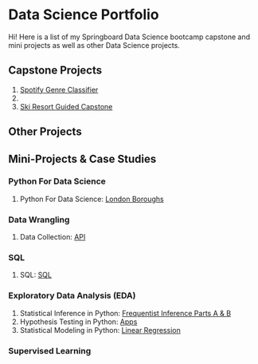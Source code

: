 # Data Science Portfolio

Hi! Here is a list of my Springboard Data Science bootcamp capstone and mini projects as well as other Data Science projects. 

## Capstone Projects
1. [Spotify Genre Classifier](https://github.com/HarshaMalireddy/Data-Science-Portfolio/tree/main/Spotify-Genre-Classifier-Capstone)
2.  
4. [Ski Resort Guided Capstone](https://github.com/HarshaMalireddy/Data-Science-Portfolio/tree/main/Ski-Resort-Guided-Capstone)
## Other Projects
## Mini-Projects & Case Studies
### Python For Data Science
1. Python For Data Science: [London Boroughs](https://github.com/HarshaMalireddy/Data-Science-Portfolio/tree/main/Mini-Projects%20%26%20Case%20Studies/Python%20For%20Data%20Science/London-Boroughs)
### Data Wrangling
1. Data Collection: [API](https://github.com/HarshaMalireddy/Data-Science-Portfolio/tree/main/Mini-Projects%20%26%20Case%20Studies/Data%20Wrangling/API)
### SQL
1. SQL: [SQL](https://github.com/HarshaMalireddy/Data-Science-Portfolio/tree/main/Mini-Projects%20%26%20Case%20Studies/SQL)
### Exploratory Data Analysis (EDA)
1. Statistical Inference in Python: [Frequentist Inference Parts A & B](https://github.com/HarshaMalireddy/Data-Science-Portfolio/tree/main/Mini-Projects%20%26%20Case%20Studies/Exploratory%20Data%20Analysis%20(EDA)/Frequentist-Inference)
2. Hypothesis Testing in Python: [Apps](https://github.com/HarshaMalireddy/Data-Science-Portfolio/tree/main/Mini-Projects%20%26%20Case%20Studies/Exploratory%20Data%20Analysis%20(EDA)/Apps)
3. Statistical Modeling in Python: [Linear Regression](https://github.com/HarshaMalireddy/Data-Science-Portfolio/tree/main/Mini-Projects%20%26%20Case%20Studies/Exploratory%20Data%20Analysis%20(EDA)/Linear%20Regression)
### Supervised Learning



